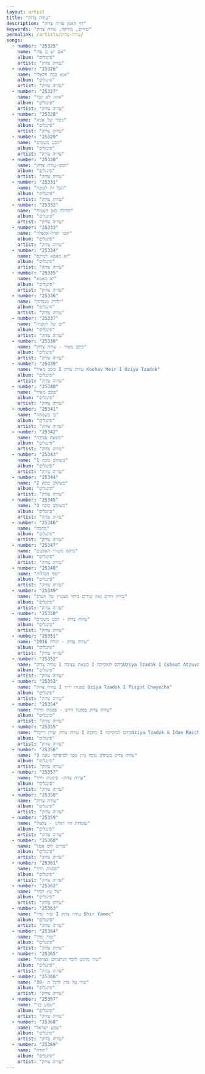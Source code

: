 ```yaml
---
layout: artist
title: "עוזיה צדוק"
description: "דף האמן עוזיה צדוק"
keywords: "שירים, מוזיקה, עוזיה צדוק"
permalink: /artists/עוזיה-צדוק/
songs:
  - number: "25325"
    name: "אם יש גן עדן"
    album: "סינגלים"
    artist: "עוזיה צדוק"
  - number: "25326"
    name: "אנא בכח ווקאלי"
    album: "סינגלים"
    artist: "עוזיה צדוק"
  - number: "25327"
    name: "אתה לא לבד"
    album: "סינגלים"
    artist: "עוזיה צדוק"
  - number: "25328"
    name: "גיבור של אמא"
    album: "סינגלים"
    artist: "עוזיה צדוק"
  - number: "25329"
    name: "הבט משמים"
    album: "סינגלים"
    artist: "עוזיה צדוק"
  - number: "25330"
    name: "הבט-עוזיה צדוק"
    album: "סינגלים"
    artist: "עוזיה צדוק"
  - number: "25331"
    name: "הכל זה לטובה"
    album: "סינגלים"
    artist: "עוזיה צדוק"
  - number: "25332"
    name: "הלילה כאן לשמוח"
    album: "סינגלים"
    artist: "עוזיה צדוק"
  - number: "25333"
    name: "וזכני לגדל-אקפלה"
    album: "סינגלים"
    artist: "עוזיה צדוק"
  - number: "25334"
    name: "יא מאמא רמיקס"
    album: "סינגלים"
    artist: "עוזיה צדוק"
  - number: "25335"
    name: "יא מאמא"
    album: "סינגלים"
    artist: "עוזיה צדוק"
  - number: "25336"
    name: "ילדות נשכחת"
    album: "סינגלים"
    artist: "עוזיה צדוק"
  - number: "25337"
    name: "ים של דמעות"
    album: "סינגלים"
    artist: "עוזיה צדוק"
  - number: "25338"
    name: "כוכב מאיר - עוזיה צדוק"
    album: "סינגלים"
    artist: "עוזיה צדוק"
  - number: "25339"
    name: "כוכב מאיר I עוזיה צדוק Kochav Meir I Uziya Tzadok"
    album: "סינגלים"
    artist: "עוזיה צדוק"
  - number: "25340"
    name: "כוכב מאיר"
    album: "סינגלים"
    artist: "עוזיה צדוק"
  - number: "25341"
    name: "כי בשמחה"
    album: "סינגלים"
    artist: "עוזיה צדוק"
  - number: "25342"
    name: "כשאת עצובה"
    album: "סינגלים"
    artist: "עוזיה צדוק"
  - number: "25343"
    name: "כשהלב בוכה 1"
    album: "סינגלים"
    artist: "עוזיה צדוק"
  - number: "25344"
    name: "כשהלב בוכה 2"
    album: "סינגלים"
    artist: "עוזיה צדוק"
  - number: "25345"
    name: "כשהלב בוכה 3"
    album: "סינגלים"
    artist: "עוזיה צדוק"
  - number: "25346"
    name: "מחכה"
    album: "סינגלים"
    artist: "עוזיה צדוק"
  - number: "25347"
    name: "מיקס משירי האלבום"
    album: "סינגלים"
    artist: "עוזיה צדוק"
  - number: "25348"
    name: "סוד המזלות"
    album: "סינגלים"
    artist: "עוזיה צדוק"
  - number: "25349"
    name: "עוזיה ויורם גאון שירים ביחד מצטיין של הערב"
    album: "סינגלים"
    artist: "עוזיה צדוק"
  - number: "25350"
    name: "עוזיה צדוק - הבט משמים"
    album: "סינגלים"
    artist: "עוזיה צדוק"
  - number: "25351"
    name: "עוזיה צדוק - תודה 2016"
    album: "סינגלים"
    artist: "עוזיה צדוק"
  - number: "25352"
    name: "עוזיה צדוק I כשאת עצובה I ביהס למוסיקהUziya Tzadok I Csheat Atzuva"
    album: "סינגלים"
    artist: "עוזיה צדוק"
  - number: "25353"
    name: "עוזיה צדוק I פסגות חייך Uziya Tzadok I Pisgot Chayecha"
    album: "סינגלים"
    artist: "עוזיה צדוק"
  - number: "25354"
    name: "עוזיה צדוק בסינגל חדש - פסגות חייך"
    album: "סינגלים"
    artist: "עוזיה צדוק"
  - number: "25355"
    name: "עוזיה צדוק ועידן רייכל I מחכה I ביהס למוסיקהUziya Tzadok & Idan Raichel I Mechake"
    album: "סינגלים"
    artist: "עוזיה צדוק"
  - number: "25356"
    name: "עוזיה צדוק כשהלב בוכה בית ספר למוסיקה עונה 3"
    album: "סינגלים"
    artist: "עוזיה צדוק"
  - number: "25357"
    name: "עוזיה צדוק- פיסגות חייך"
    album: "סינגלים"
    artist: "עוזיה צדוק"
  - number: "25358"
    name: "עוזיה צדוק"
    album: "סינגלים"
    artist: "עוזיה צדוק"
  - number: "25359"
    name: "עומדות היו רגלינו - צלצול"
    album: "סינגלים"
    artist: "עוזיה צדוק"
  - number: "25360"
    name: "פורים לוס אנגל"
    album: "סינגלים"
    artist: "עוזיה צדוק"
  - number: "25361"
    name: "פסגות חייך"
    album: "סינגלים"
    artist: "עוזיה צדוק"
  - number: "25362"
    name: "צל עץ תמר"
    album: "סינגלים"
    artist: "עוזיה צדוק"
  - number: "25363"
    name: "שיר ימיך I עוזיה צדוק Shir Yamec"
    album: "סינגלים"
    artist: "עוזיה צדוק"
  - number: "25364"
    name: "שיר ימיך"
    album: "סינגלים"
    artist: "עוזיה צדוק"
  - number: "25365"
    name: "שיר מרגש לזכר הנרצחים בצרפת"
    album: "סינגלים"
    artist: "עוזיה צדוק"
  - number: "25366"
    name: "שיר על מרן לרגל ה -30"
    album: "סינגלים"
    artist: "עוזיה צדוק"
  - number: "25367"
    name: "שמע בני"
    album: "סינגלים"
    artist: "עוזיה צדוק"
  - number: "25368"
    name: "שמע ישראל"
    album: "סינגלים"
    artist: "עוזיה צדוק"
  - number: "25369"
    name: "תודה"
    album: "סינגלים"
    artist: "עוזיה צדוק"
---
```

